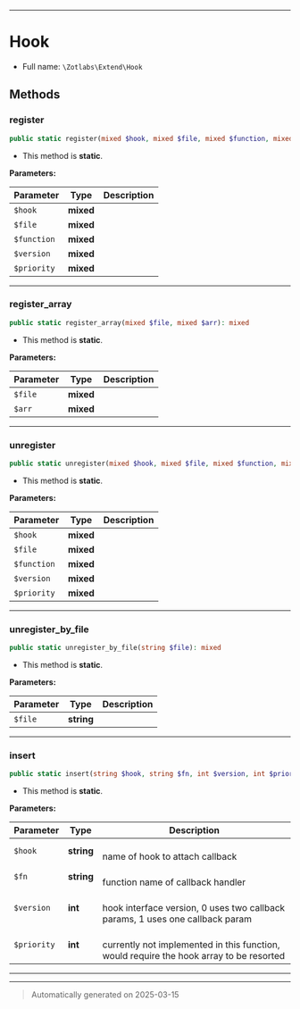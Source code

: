 ***

# Hook





* Full name: `\Zotlabs\Extend\Hook`




## Methods


### register



```php
public static register(mixed $hook, mixed $file, mixed $function, mixed $version = 1, mixed $priority): mixed
```



* This method is **static**.




**Parameters:**

| Parameter | Type | Description |
|-----------|------|-------------|
| `$hook` | **mixed** |  |
| `$file` | **mixed** |  |
| `$function` | **mixed** |  |
| `$version` | **mixed** |  |
| `$priority` | **mixed** |  |





***

### register_array



```php
public static register_array(mixed $file, mixed $arr): mixed
```



* This method is **static**.




**Parameters:**

| Parameter | Type | Description |
|-----------|------|-------------|
| `$file` | **mixed** |  |
| `$arr` | **mixed** |  |





***

### unregister



```php
public static unregister(mixed $hook, mixed $file, mixed $function, mixed $version = 1, mixed $priority): mixed
```



* This method is **static**.




**Parameters:**

| Parameter | Type | Description |
|-----------|------|-------------|
| `$hook` | **mixed** |  |
| `$file` | **mixed** |  |
| `$function` | **mixed** |  |
| `$version` | **mixed** |  |
| `$priority` | **mixed** |  |





***

### unregister_by_file



```php
public static unregister_by_file(string $file): mixed
```



* This method is **static**.




**Parameters:**

| Parameter | Type | Description |
|-----------|------|-------------|
| `$file` | **string** |  |





***

### insert



```php
public static insert(string $hook, string $fn, int $version, int $priority): mixed
```



* This method is **static**.




**Parameters:**

| Parameter | Type | Description |
|-----------|------|-------------|
| `$hook` | **string** | <br />name of hook to attach callback |
| `$fn` | **string** | <br />function name of callback handler |
| `$version` | **int** | <br />hook interface version, 0 uses two callback params, 1 uses one callback param |
| `$priority` | **int** | <br />currently not implemented in this function, would require the hook array to be resorted |





***


***
> Automatically generated on 2025-03-15
